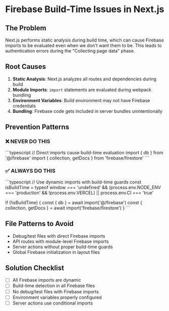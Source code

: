 # Firebase Build-Time Issues in Next.js

## The Problem

Next.js performs static analysis during build time, which can cause Firebase imports to be evaluated even when we don't want them to be. This leads to authentication errors during the "Collecting page data" phase.

## Root Causes

1. **Static Analysis**: Next.js analyzes all routes and dependencies during build
2. **Module Imports**: `import` statements are evaluated during webpack bundling
3. **Environment Variables**: Build environment may not have Firebase credentials
4. **Bundling**: Firebase code gets included in server bundles unintentionally

## Prevention Patterns

### ❌ NEVER DO THIS
\`\`\`typescript
// Direct imports cause build-time evaluation
import { db } from '@/firebase'
import { collection, getDocs } from 'firebase/firestore'
\`\`\`

### ✅ ALWAYS DO THIS
\`\`\`typescript
// Use dynamic imports with build-time guards
const isBuildTime = typeof window === 'undefined' && 
  (process.env.NODE_ENV === 'production' && !process.env.VERCEL) ||
  process.env.CI === 'true'

if (!isBuildTime) {
  const { db } = await import('@/firebase')
  const { collection, getDocs } = await import('firebase/firestore')
}
\`\`\`

## File Patterns to Avoid

- Debug/test files with direct Firebase imports
- API routes with module-level Firebase imports
- Server actions without proper build-time guards
- Global Firebase initialization in layout files

## Solution Checklist

- [ ] All Firebase imports are dynamic
- [ ] Build-time detection in all Firebase files
- [ ] No debug/test files with Firebase imports
- [ ] Environment variables properly configured
- [ ] Server actions use conditional imports
